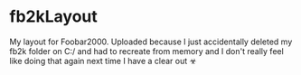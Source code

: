 # fb2kLayout

My layout for Foobar2000. Uploaded because I just accidentally deleted my fb2k folder on C:/ and had to recreate from memory and I don't really feel like doing that again next time I have a clear out ☣
